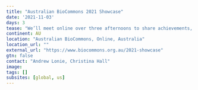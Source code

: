 ```yaml
---
title: "Australian BioCommons 2021 Showcase"
date: '2021-11-03'
days: 3
tease: "We’ll meet online over three afternoons to share achievements, challenges and future directions."
continent: AU
location: "Australian BioCommons, Online, Australia"
location_url: ""
external_url: "https://www.biocommons.org.au/2021-showcase"
gtn: false
contact: "Andrew Lonie, Christina Hall"
image: 
tags: []
subsites: [global, us]
---
```

